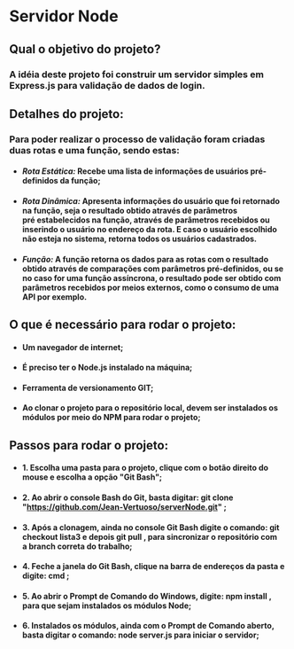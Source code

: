 # **Servidor Node**

## **Qual o objetivo do projeto?**
### A idéia deste projeto foi construir um servidor simples em Express.js para validação de dados de login.

## **Detalhes do projeto:**
### Para poder realizar o processo de validação foram criadas duas rotas e uma função, sendo estas:

* #### *Rota Estática:* Recebe uma lista de informações de usuários pré-definidos da função;
* #### *Rota Dinâmica:* Apresenta informações do usuário que foi retornado na função, seja o resultado obtido através de parâmetros <br> pré estabelecidos na função, através de parâmetros recebidos ou inserindo o usuário no endereço da rota. E caso o usuário escolhido <br> não esteja no sistema, retorna todos os usuários cadastrados. 
* #### *Função:* A função retorna os dados para as rotas com o resultado obtido através de comparações com parâmetros pré-definidos, ou se <br>no caso for uma função assíncrona, o resultado pode ser obtido com parâmetros recebidos por meios externos, como o consumo de uma <br>API por exemplo.

## **O que é necessário para rodar o projeto:**

- #### Um navegador de internet;
- #### É preciso ter o Node.js instalado na máquina;
- #### Ferramenta de versionamento GIT;
- #### Ao clonar o projeto para o repositório local, devem ser instalados os módulos por meio do NPM para rodar o projeto;

## **Passos para rodar o projeto:**

- #### 1. Escolha uma pasta para o projeto, clique com o botão direito do mouse e escolha a opção "**Git Bash**";
- #### 2. Ao abrir o console Bash do Git, basta digitar: **git clone "https://github.com/Jean-Vertuoso/serverNode.git"** ;
- #### 3. Após a clonagem, ainda no console Git Bash digite o comando: **git checkout lista3** e depois **git pull** , para sincronizar o repositório com <br>a branch correta do trabalho;
- #### 4. Feche a janela do Git Bash, clique na barra de endereços da pasta e digite: **cmd** ;
- #### 5. Ao abrir o Prompt de Comando do Windows, digite: **npm install** , para que sejam instalados os módulos Node;
- #### 6. Instalados os módulos, ainda com o Prompt de Comando aberto, basta digitar o comando: **node server.js** para iniciar o servidor;
